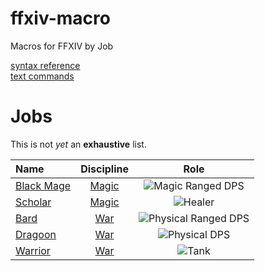 # ffxiv-macro
Macros for FFXIV by Job

[syntax reference](https://ffxiv.consolegameswiki.com/wiki/Macro)  
[text commands](https://na.finalfantasyxiv.com/lodestone/playguide/db/text_command/placeholder/)  

# Jobs

This is not _yet_ an **exhaustive** list.

| Name | Discipline | Role |
|:--------------|:-------------:|:-------------:|
| [Black Mage](/DoM/BLM) | [Magic](/DoM) | ![Magic Ranged DPS](https://img.finalfantasyxiv.com/lds/promo/h/X/8Dnf8Wy9IyxIt21y6lrE5atKt0.png) |
| [Scholar](/DoM/SCH) | [Magic](/DoM) | ![Healer](https://img.finalfantasyxiv.com/lds/promo/h/e/V5xx3kfnREBO-2xWbTUW2Csy_Q.png) |
| [Bard](/DoW/BRD) | [War](/DoW) | ![Physical Ranged DPS](https://img.finalfantasyxiv.com/lds/promo/h/t/oWWxUIO2KagIEhDXy0541MRD7M.png) |
| [Dragoon](/DoW/DRG) | [War](/DoW) | ![Physical DPS](https://img.finalfantasyxiv.com/lds/promo/h/7/9muqitiUXEK0W3qnM33Nb7sATk.png) |
| [Warrior](/DoW/WAR) | [War](/DoW) | ![Tank](https://img.finalfantasyxiv.com/lds/promo/h/d/rFrCBcRe9YrmPvb4fZkuFksSLw.png) |